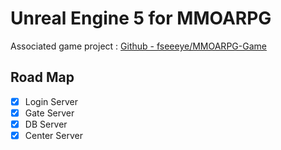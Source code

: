 Unreal Engine 5 for MMOARPG
===========================

Associated game project : [Github - fseeeye/MMOARPG-Game](https://github.com/fseeeye/MMOARPG-Game)

Road Map
--------

- [x] Login Server
- [x] Gate Server
- [x] DB Server
- [x] Center Server
